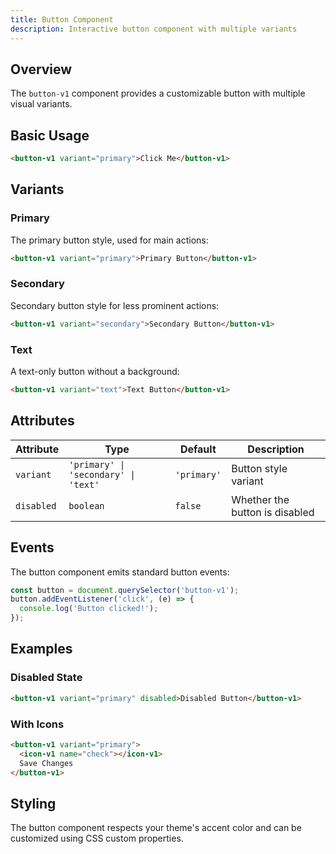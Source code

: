 ```yaml
---
title: Button Component
description: Interactive button component with multiple variants
---
```


## Overview

The `button-v1` component provides a customizable button with multiple visual variants.

## Basic Usage

```html
<button-v1 variant="primary">Click Me</button-v1>
```

## Variants

### Primary

The primary button style, used for main actions:

```html
<button-v1 variant="primary">Primary Button</button-v1>
```

### Secondary

Secondary button style for less prominent actions:

```html
<button-v1 variant="secondary">Secondary Button</button-v1>
```

### Text

A text-only button without a background:

```html
<button-v1 variant="text">Text Button</button-v1>
```

## Attributes

| Attribute | Type | Default | Description |
|-----------|------|---------|-------------|
| `variant` | `'primary' \| 'secondary' \| 'text'` | `'primary'` | Button style variant |
| `disabled` | `boolean` | `false` | Whether the button is disabled |

## Events

The button component emits standard button events:

```javascript
const button = document.querySelector('button-v1');
button.addEventListener('click', (e) => {
  console.log('Button clicked!');
});
```

## Examples

### Disabled State

```html
<button-v1 variant="primary" disabled>Disabled Button</button-v1>
```

### With Icons

```html
<button-v1 variant="primary">
  <icon-v1 name="check"></icon-v1>
  Save Changes
</button-v1>
```

## Styling

The button component respects your theme's accent color and can be customized using CSS custom properties.

